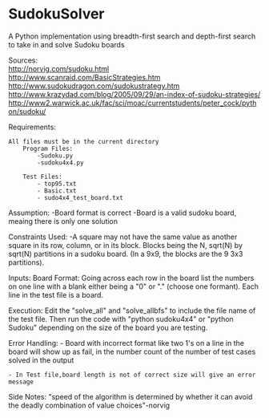 # SudokuSolver
A Python implementation using breadth-first search and depth-first search to take in and solve Sudoku boards

Sources:    
    http://norvig.com/sudoku.html
    http://www.scanraid.com/BasicStrategies.htm
    http://www.sudokudragon.com/sudokustrategy.htm
    http://www.krazydad.com/blog/2005/09/29/an-index-of-sudoku-strategies/
    http://www2.warwick.ac.uk/fac/sci/moac/currentstudents/peter_cock/python/sudoku/

Requirements:

    All files must be in the current directory
        Program Files:
            -Sudoku.py
            -sudoku4x4.py 
        
        Test Files:
            - top95.txt
            - Basic.txt
            - sudo4x4_test_board.txt

Assumption:
    -Board format is correct
    -Board is a valid sudoku board, meaing there is only one solution
    
Constraints Used:
    -A square may not have the same value as another square in its row,
    column, or in its block. Blocks being the N, sqrt(N) by sqrt(N) partitions
    in a sudoku board. (In a 9x9, the blocks are the 9 3x3 partitions).

Inputs:
    Board Format: Going across each row in the board list the numbers on one line
                    with a blank either being a "0" or "." (choose one formant).
                    Each line in the test file is a board.

Execution:
    Edit the "solve_all" and "solve_allbfs" to include the file name of the test file.
    Then run the code with "python sudoku4x4" or "python Sudoku" depending on the size of
    the board you are testing.
    
Error Handling:
    - Board with incorrect format like two 1's on a line in the board will show up as fail,
      in the number count of the number of test cases solved in the output
      
    - In Test file,board length is not of correct size will give an error message
    
Side Notes:
    "speed of the algorithm is determined by whether it can avoid the deadly combination of value choices"-norvig
